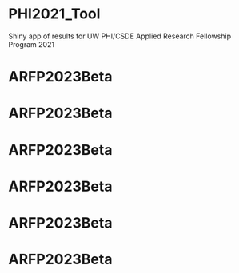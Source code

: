 # PHI2021_Tool
Shiny app of results for UW PHI/CSDE Applied Research Fellowship Program 2021
# ARFP2023Beta
# ARFP2023Beta
# ARFP2023Beta
# ARFP2023Beta
# ARFP2023Beta
# ARFP2023Beta
